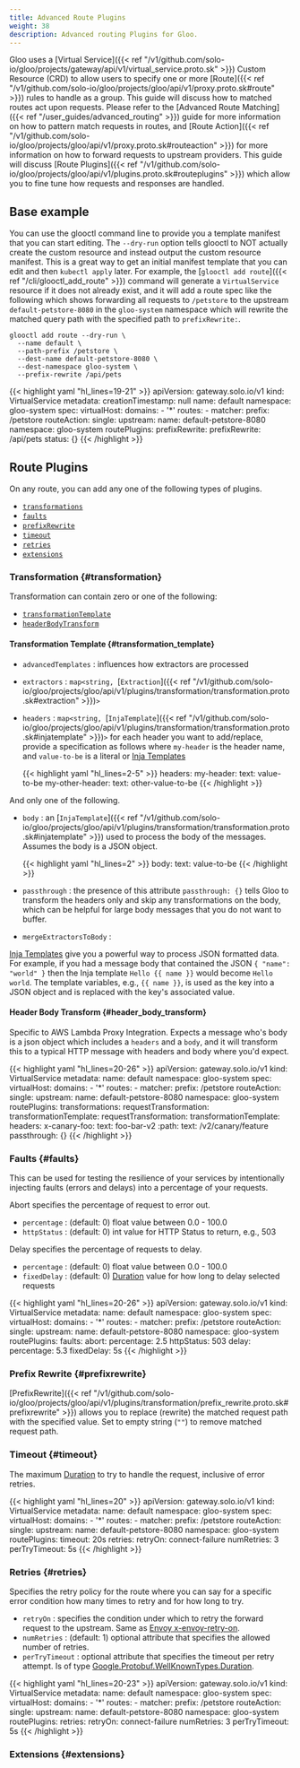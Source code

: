 ```yaml
---
title: Advanced Route Plugins
weight: 38
description: Advanced routing Plugins for Gloo.
---
```


Gloo uses a [Virtual Service]({{< ref "/v1/github.com/solo-io/gloo/projects/gateway/api/v1/virtual_service.proto.sk" >}})
Custom Resource (CRD) to allow users to specify one or more [Route]({{< ref "/v1/github.com/solo-io/gloo/projects/gloo/api/v1/proxy.proto.sk#route" >}})
rules to handle as a group. This guide will discuss how to matched routes act upon requests. Please refer to the
[Advanced Route Matching]({{< ref "/user_guides/advanced_routing" >}}) guide for more information on how to pattern match
requests in routes, and [Route Action]({{< ref "/v1/github.com/solo-io/gloo/projects/gloo/api/v1/proxy.proto.sk#routeaction" >}})
for more information on how to forward requests to upstream providers. This guide will discuss
[Route Plugins]({{< ref "/v1/github.com/solo-io/gloo/projects/gloo/api/v1/plugins.proto.sk#routeplugins" >}}) which
allow you to fine tune how requests and responses are handled.

## Base example

You can use the glooctl command line to provide you a template manifest that you can start editing. The `--dry-run` option
tells glooctl to NOT actually create the custom resource and instead output the custom resource manifest. This is a
great way to get an initial manifest template that you can edit and then `kubectl apply` later. For example, the
[`glooctl add route`]({{< ref "/cli/glooctl_add_route" >}}) command will generate a `VirtualService` resource if it
does not already exist, and it will add a route spec like the following which shows forwarding all requests to `/petstore`
to the upstream `default-petstore-8080` in the `gloo-system` namespace which will rewrite the matched query path with
the specified path to `prefixRewrite:`.

```shell
glooctl add route --dry-run \
  --name default \
  --path-prefix /petstore \
  --dest-name default-petstore-8080 \
  --dest-namespace gloo-system \
  --prefix-rewrite /api/pets
```

{{< highlight yaml "hl_lines=19-21" >}}
apiVersion: gateway.solo.io/v1
kind: VirtualService
metadata:
  creationTimestamp: null
  name: default
  namespace: gloo-system
spec:
  virtualHost:
    domains:
    - '*'
    routes:
    - matcher:
        prefix: /petstore
      routeAction:
        single:
          upstream:
            name: default-petstore-8080
            namespace: gloo-system
      routePlugins:
        prefixRewrite:
          prefixRewrite: /api/pets
status: {}
{{< /highlight >}}

## Route Plugins

On any route, you can add any one of the following types of plugins.

* [`transformations`](#transformation)
* [`faults`](#faults)
* [`prefixRewrite`](#prefixrewrite)
* [`timeout`](#timeout)
* [`retries`](#retries)
* [`extensions`](#extensions)

### Transformation {#transformation}

Transformation can contain zero or one of the following:

* [`transformationTemplate`](#transformation_template)
* [`headerBodyTransform`](#header_body_transform)

#### Transformation Template {#transformation_template}

* `advancedTemplates` : influences how extractors are processed

* `extractors` : `map<string, `[`Extraction`]({{< ref "/v1/github.com/solo-io/gloo/projects/gloo/api/v1/plugins/transformation/transformation.proto.sk#extraction" >}})`>`

* `headers` : `map<string, `[`InjaTemplate`]({{< ref "/v1/github.com/solo-io/gloo/projects/gloo/api/v1/plugins/transformation/transformation.proto.sk#injatemplate" >}})`>`
for each header you want to add/replace, provide a specification as follows where `my-header` is the header name, and
`value-to-be` is a literal or [Inja Templates](https://github.com/pantor/inja)

    {{< highlight yaml "hl_lines=2-5" >}}
headers:
  my-header:
    text: value-to-be
  my-other-header:
    text: other-value-to-be
{{< /highlight >}}

And only one of the following.

* `body` : an [`InjaTemplate`]({{< ref "/v1/github.com/solo-io/gloo/projects/gloo/api/v1/plugins/transformation/transformation.proto.sk#injatemplate" >}})
used to process the body of the messages. Assumes the body is a JSON object.

    {{< highlight yaml "hl_lines=2" >}}
body:
    text: value-to-be
{{< /highlight >}}

* `passthrough` : the presence of this attribute `passthrough: {}` tells Gloo to transform the headers only and skip
any transformations on the body, which can be helpful for large body messages that you do not want to buffer.

* `mergeExtractorsToBody` : 

[Inja Templates](https://github.com/pantor/inja) give you a powerful way to process JSON formatted data. For example,
if you had a message body that contained the JSON `{ "name": "world" }` then the Inja template `Hello {{ name }}` would
become `Hello world`. The template variables, e.g., `{{ name }}`, is used as the key into a JSON object and is replaced
with the key's associated value.

#### Header Body Transform {#header_body_transform}

Specific to AWS Lambda Proxy Integration. Expects a message who's body is a json object which includes a `headers` and
a `body`, and it will transform this to a typical HTTP message with headers and body where you'd expect.

{{< highlight yaml "hl_lines=20-26" >}}
apiVersion: gateway.solo.io/v1
kind: VirtualService
metadata:
  name: default
  namespace: gloo-system
spec:
  virtualHost:
    domains:
    - '*'
    routes:
    - matcher:
        prefix: /petstore
      routeAction:
        single:
          upstream:
            name: default-petstore-8080
            namespace: gloo-system
      routePlugins:
        transformations:
          requestTransformation:
            transformationTemplate:
              requestTransformation:
                transformationTemplate:
                  headers:
                    x-canary-foo:
                      text: foo-bar-v2
                    :path:
                      text: /v2/canary/feature
                passthrough: {}
{{< /highlight >}}

### Faults {#faults}

This can be used for testing the resilience of your services by intentionally injecting faults (errors and delays) into
a percentage of your requests.

Abort specifies the percentage of request to error out.

* `percentage` : (default: 0) float value between 0.0 - 100.0
* `httpStatus` : (default: 0) int value for HTTP Status to return, e.g., 503

Delay specifies the percentage of requests to delay.

* `percentage` : (default: 0) float value between 0.0 - 100.0
* `fixedDelay` : (default: 0) [Duration](https://developers.google.com/protocol-buffers/docs/reference/csharp/class/google/protobuf/well-known-types/duration)
value for how long to delay selected requests

{{< highlight yaml "hl_lines=20-26" >}}
apiVersion: gateway.solo.io/v1
kind: VirtualService
metadata:
  name: default
  namespace: gloo-system
spec:
  virtualHost:
    domains:
    - '*'
    routes:
    - matcher:
        prefix: /petstore
      routeAction:
        single:
          upstream:
            name: default-petstore-8080
            namespace: gloo-system
      routePlugins:
        faults:
          abort:
            percentage: 2.5
            httpStatus: 503
          delay:
            percentage: 5.3
            fixedDelay: 5s
{{< /highlight >}}

### Prefix Rewrite {#prefixrewrite}

[PrefixRewrite]({{< ref "/v1/github.com/solo-io/gloo/projects/gloo/api/v1/plugins/transformation/prefix_rewrite.proto.sk#prefixrewrite" >}})
allows you to replace (rewrite) the matched request path with the specified value. Set to empty string (`""`) to remove matched request path.

### Timeout {#timeout}

The maximum [Duration](https://developers.google.com/protocol-buffers/docs/reference/csharp/class/google/protobuf/well-known-types/duration)
to try to handle the request, inclusive of error retries.

{{< highlight yaml "hl_lines=20" >}}
apiVersion: gateway.solo.io/v1
kind: VirtualService
metadata:
  name: default
  namespace: gloo-system
spec:
  virtualHost:
    domains:
    - '*'
    routes:
    - matcher:
        prefix: /petstore
      routeAction:
        single:
          upstream:
            name: default-petstore-8080
            namespace: gloo-system
      routePlugins:
        timeout: 20s
        retries:
          retryOn: connect-failure
          numRetries: 3
          perTryTimeout: 5s
{{< /highlight >}}

### Retries {#retries}

Specifies the retry policy for the route where you can say for a specific error condition how many times to retry and
for how long to try.

* `retryOn` : specifies the condition under which to retry the forward request to the upstream. Same as [Envoy x-envoy-retry-on](https://www.envoyproxy.io/docs/envoy/latest/configuration/http_filters/router_filter#config-http-filters-router-x-envoy-retry-on).
* `numRetries` : (default: 1) optional attribute that specifies the allowed number of retries.
* `perTryTimeout` : optional attribute that specifies the timeout per retry attempt. Is of type [Google.Protobuf.WellKnownTypes.Duration](https://developers.google.com/protocol-buffers/docs/reference/csharp/class/google/protobuf/well-known-types/duration).

{{< highlight yaml "hl_lines=20-23" >}}
apiVersion: gateway.solo.io/v1
kind: VirtualService
metadata:
  name: default
  namespace: gloo-system
spec:
  virtualHost:
    domains:
    - '*'
    routes:
    - matcher:
        prefix: /petstore
      routeAction:
        single:
          upstream:
            name: default-petstore-8080
            namespace: gloo-system
      routePlugins:
        retries:
          retryOn: connect-failure
          numRetries: 3
          perTryTimeout: 5s
{{< /highlight >}}

### Extensions {#extensions}